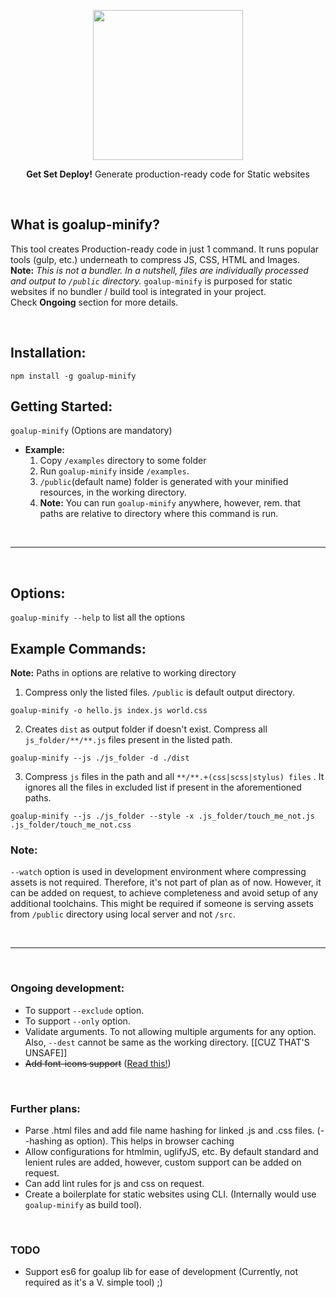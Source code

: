 <p align="center">
  <img width="240px" src="https://user-images.githubusercontent.com/6055628/50710526-41197300-1091-11e9-9a0e-8e7817cc286a.png">
	
  <p align="center"><b>Get Set Deploy!</b> Generate production-ready code for Static websites</p>
</p>


<br />

## What is goalup-minify?
This tool creates Production-ready code in just 1 command. It runs popular tools (gulp, etc.) underneath to compress JS, CSS, HTML and Images. **Note:** *This is not a bundler. In a nutshell, files are individually processed and output to `/public` directory.* `goalup-minify` is purposed for static websites if no bundler / build tool is integrated in your project.
<br />
Check **Ongoing** section for more details.

<br />

## Installation:

`npm install -g goalup-minify`

## Getting Started:

`goalup-minify` (Options are mandatory)

- **Example:**
	1. Copy `/examples` directory to some folder
	2. Run `goalup-minify` inside `/examples`.
	3. `/public`(default name) folder is generated with your minified resources, in the working directory.
	4. **Note:** You can run `goalup-minify` anywhere, however, rem. that paths are relative to  directory where this command is run.

<br />

-----

<br />

## Options:

`goalup-minify --help` to list all the options


## Example Commands:
**Note:** Paths in options are relative to working directory

1. Compress only the listed files. `/public` is default output directory.

`goalup-minify -o hello.js index.js world.css`


2. Creates `dist` as output folder if doesn't exist. Compress all `js_folder/**/**.js` files present in the listed path.

`goalup-minify --js ./js_folder -d ./dist`

3. Compress `js` files in the path and all `**/**.+(css|scss|stylus) files` . It ignores all the files in excluded list if present in the aforementioned paths.

`goalup-minify --js ./js_folder --style -x .js_folder/touch_me_not.js .js_folder/touch_me_not.css`


### Note:
`--watch` option is used in development environment where compressing assets is not required. Therefore, it's not part of plan as of now. However, it can be added on request, to achieve completeness and avoid setup of any additional toolchains. This might be required if someone is serving assets from `/public` directory using local server and not `/src`.

<br />

-----

<br />

### Ongoing development:
- To support `--exclude` option.
- To support `--only` option.
- Validate arguments. To not allowing multiple arguments for any option. Also, `--dest` cannot be same as the working directory. [[CUZ THAT'S UNSAFE]]
- ~~Add font-icons support~~ ([Read this!](https://www.sarasoueidan.com/blog/icon-fonts-to-svg/))

<br />

### Further plans:
- Parse .html files and add file name hashing for linked .js and .css files. (--hashing as option). This helps in browser caching
- Allow configurations for htmlmin, uglifyJS, etc. By default standard and lenient rules are added, however, custom support can be added on request.
- Can add lint rules for js and css on request.
- Create a boilerplate for static websites using CLI. (Internally would use `goalup-minify` as build tool).

<br />

### TODO
- Support es6 for goalup lib for ease of development (Currently, not required as it's a V. simple tool) ;)
